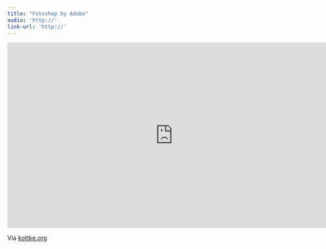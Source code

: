 ```yaml
---
title: "Fotoshop by Adobé"
audio: 'http://'
link-url: 'http://'
---
```

<p><iframe src="http://player.vimeo.com/video/34813864?portrait=0" width="759" height="427" frameborder="0" webkitAllowFullScreen mozallowfullscreen allowFullScreen></iframe></p>
<p>Via <a href="http://kottke.org/12/01/fotoshop-the-worlds-best-beauty-product">kottke.org</a></p>
